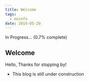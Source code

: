 ```yaml
---
title: Welcome
tags:
  - noinfo  
date: 2019-05-20
---
```


In Progress... (0.7% complete)


## Welcome

Hello, Thanks for stopping by! 

- This blog is still under construction

[Hiragana]: //en.wikipedia.org/wiki/Hiragana
[Babel Fish]: //babelfish.altavista.com/
